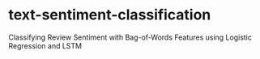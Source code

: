# text-sentiment-classification
Classifying Review Sentiment with Bag-of-Words Features using Logistic Regression and LSTM
